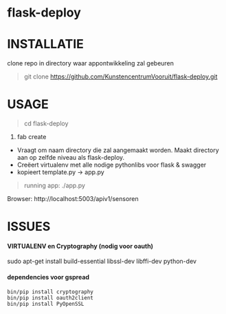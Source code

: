 flask-deploy
============

# INSTALLATIE

clone repo in directory waar appontwikkeling zal gebeuren

> git clone https://github.com/KunstencentrumVooruit/flask-deploy.git

# USAGE

> cd flask-deploy

1. fab create

* Vraagt om naam directory die zal aangemaakt worden. Maakt directory aan op zelfde niveau als flask-deploy. 
* Creëert virtualenv met alle nodige pythonlibs voor flask & swagger
* kopieert template.py -> app.py

> running app: ./app.py

Browser: http://localhost:5003/apiv1/sensoren

# ISSUES

#### VIRTUALENV en Cryptography (nodig voor oauth)

sudo apt-get install build-essential libssl-dev libffi-dev python-dev

#### dependencies voor gspread

```
bin/pip install cryptography
bin/pip install oauth2client
bin/pip install PyOpenSSL
```
